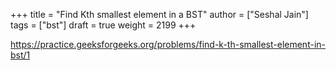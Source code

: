+++
title = "Find Kth smallest element in a BST"
author = ["Seshal Jain"]
tags = ["bst"]
draft = true
weight = 2199
+++

<https://practice.geeksforgeeks.org/problems/find-k-th-smallest-element-in-bst/1>
